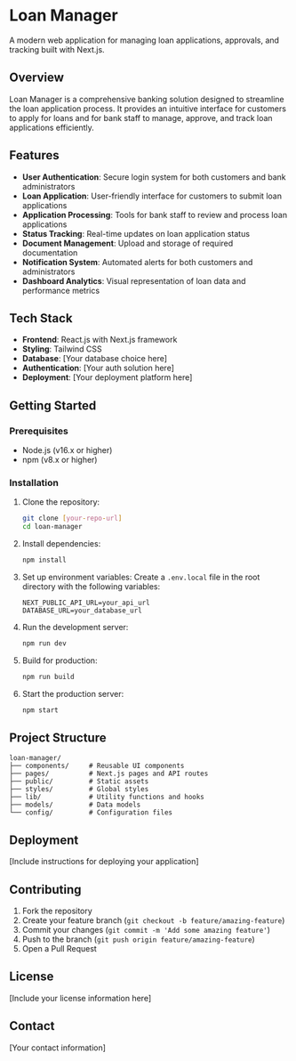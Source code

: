 # Loan Manager

A modern web application for managing loan applications, approvals, and tracking built with Next.js.

## Overview

Loan Manager is a comprehensive banking solution designed to streamline the loan application process. It provides an intuitive interface for customers to apply for loans and for bank staff to manage, approve, and track loan applications efficiently.

## Features

- **User Authentication**: Secure login system for both customers and bank administrators
- **Loan Application**: User-friendly interface for customers to submit loan applications
- **Application Processing**: Tools for bank staff to review and process loan applications
- **Status Tracking**: Real-time updates on loan application status
- **Document Management**: Upload and storage of required documentation
- **Notification System**: Automated alerts for both customers and administrators
- **Dashboard Analytics**: Visual representation of loan data and performance metrics

## Tech Stack

- **Frontend**: React.js with Next.js framework
- **Styling**: Tailwind CSS
- **Database**: [Your database choice here]
- **Authentication**: [Your auth solution here]
- **Deployment**: [Your deployment platform here]

## Getting Started

### Prerequisites

- Node.js (v16.x or higher)
- npm (v8.x or higher)

### Installation

1. Clone the repository:
   ```bash
   git clone [your-repo-url]
   cd loan-manager
   ```

2. Install dependencies:
   ```bash
   npm install
   ```

3. Set up environment variables:
   Create a `.env.local` file in the root directory with the following variables:
   ```
   NEXT_PUBLIC_API_URL=your_api_url
   DATABASE_URL=your_database_url
   ```

4. Run the development server:
   ```bash
   npm run dev
   ```

5. Build for production:
   ```bash
   npm run build
   ```

6. Start the production server:
   ```bash
   npm start
   ```

## Project Structure

```
loan-manager/
├── components/     # Reusable UI components
├── pages/          # Next.js pages and API routes
├── public/         # Static assets
├── styles/         # Global styles
├── lib/            # Utility functions and hooks
├── models/         # Data models
└── config/         # Configuration files
```

## Deployment

[Include instructions for deploying your application]

## Contributing

1. Fork the repository
2. Create your feature branch (`git checkout -b feature/amazing-feature`)
3. Commit your changes (`git commit -m 'Add some amazing feature'`)
4. Push to the branch (`git push origin feature/amazing-feature`)
5. Open a Pull Request

## License

[Include your license information here]

## Contact

[Your contact information]